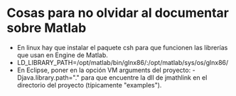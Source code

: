 # Cosas para no olvidar al documentar sobre Matlab #

  * En linux hay que instalar el paquete csh para que funcionen las librerías que usan en Engine de Matlab.
  * LD\_LIBRARY\_PATH=/opt/matlab/bin/glnx86/:/opt/matlab/sys/os/glnx86/
  * En Eclipse, poner en la opción VM arguments del proyecto: -Djava.library.path="." para que encuentre la dll de jmathlink en el directorio del proyecto (típicamente "examples").